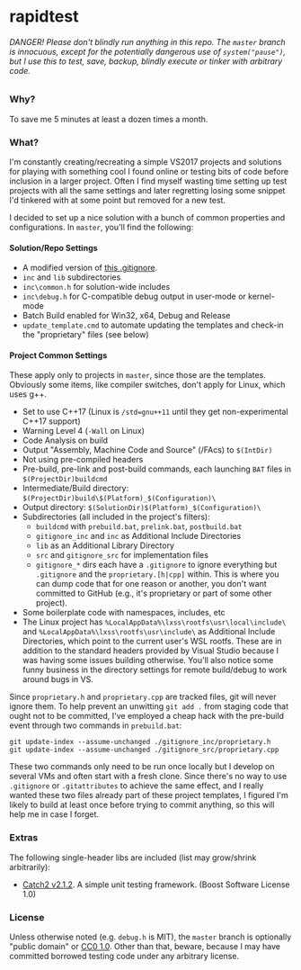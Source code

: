 # rapidtest

###### DANGER! Please don't blindly run anything in this repo. The `master` branch is innocuous, except for the potentially dangerous use of `system("pause")`, but I use this to test, save, backup, blindly execute or tinker with arbitrary code.

### Why?

To save me 5 minutes at least a dozen times a month.

### What?

I'm constantly creating/recreating a simple VS2017 projects and solutions for playing with something cool I found online or testing bits of code before inclusion in a larger project. Often I find myself wasting time setting up test projects with all the same settings and later regretting losing some snippet I'd tinkered with at some point but removed for a new test.

I decided to set up a nice solution with a bunch of common properties and configurations. In `master`, you'll find the following:

#### Solution/Repo Settings
 * A modified version of [this .gitignore](https://github.com/github/gitignore/blob/master/VisualStudio.gitignore). 
 * `inc` and `lib` subdirectories
 * `inc\common.h` for solution-wide includes
 * `inc\debug.h` for C-compatible debug output in user-mode or kernel-mode
 * Batch Build enabled for Win32, x64, Debug and Release
 * `update_template.cmd` to automate updating the templates and check-in the "proprietary" files (see below)
 
#### Project Common Settings

These apply only to projects in `master`, since those are the templates. Obviously some items, like compiler switches, don't apply for Linux, which uses g++.

 * Set to use C++17 (Linux is `/std=gnu++11` until they get non-experimental C++17 support)
 * Warning Level 4 (`-Wall` on Linux)
 * Code Analysis on build
 * Output "Assembly, Machine Code and Source" (/FAcs) to `$(IntDir)`
 * Not using pre-compiled headers
 * Pre-build, pre-link and post-build commands, each launching `BAT` files in `$(ProjectDir)buildcmd`
 * Intermediate/Build directory: `$(ProjectDir)build\$(Platform)_$(Configuration)\`
 * Output directory: `$(SolutionDir)$(Platform)_$(Configuration)\`
 * Subdirectories (all included in the project's filters):
	* `buildcmd` with `prebuild.bat`, `prelink.bat`, `postbuild.bat`
	* `gitignore_inc` and `inc` as Additional Include Directories
	* `lib` as an Additional Library Directory
	* `src` and `gitignore_src` for implementation files
	* `gitignore_*` dirs each have a `.gitignore` to ignore everything but `.gitignore` and the `proprietary.[h|cpp]` within. This is where you can dump code that for one reason or another, you don't want committed to GitHub (e.g., it's proprietary or part of some other project).
 * Some boilerplate code with namespaces, includes, etc
 * The Linux project has `%LocalAppData%\lxss\rootfs\usr\local\include\` and `%LocalAppData%\lxss\rootfs\usr\include\` as Additional Include Directories, which point to the current user's WSL rootfs. These are in addition to the standard headers provided by Visual Studio because I was having some issues building otherwise. You'll also notice some funny business in the directory settings for remote build/debug to work around bugs in VS.
 
Since `proprietary.h` and `proprietary.cpp` are tracked files, git will never ignore them. To help prevent an unwitting `git add .` from staging code that ought not to be committed, I've employed a cheap hack with the pre-build event through two commands in `prebuild.bat`: 
```
git update-index --assume-unchanged ./gitignore_inc/proprietary.h
git update-index --assume-unchanged ./gitignore_src/proprietary.cpp
```

These two commands only need to be run once locally but I develop on several VMs and often start with a fresh clone. Since there's no way to use `.gitignore` or `.gitattributes` to achieve the same effect, and I really wanted these two files already part of these project templates, I figured I'm likely to build at least once before trying to commit anything, so this will help me in case I forget.

### Extras

The following single-header libs are included (list may grow/shrink arbitrarily):
 - [Catch2 v2.1.2](https://github.com/catchorg/Catch2/releases/download/v2.1.2/catch.hpp). A simple unit testing framework. (Boost Software License 1.0)

### License

Unless otherwise noted (e.g. `debug.h` is MIT), the `master` branch is optionally "public domain" or [CC0 1.0](https://creativecommons.org/publicdomain/zero/1.0/). Other than that, beware, because I may have committed borrowed testing code under any arbitrary license.
